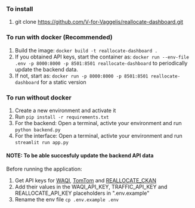### To install

1. git clone https://github.com/V-for-Vaggelis/reallocate-dashboard.git

### To run with docker (Recommended)

1. Build the image: `docker build -t reallocate-dashboard .`
2. If you obtained API keys, start the container as: `docker run --env-file .env -p 8000:8000 -p 8501:8501 reallocate-dashboard` to periodically update the backend data.
3. If not, start as: `docker run -p 8000:8000 -p 8501:8501 reallocate-dashboard` for a static version

### To run without docker

1. Create a new environment and activate it
2. Run `pip install -r requirements.txt`
3. For the backend: Open a terminal, activte your environment and run `python backend.py`
4. For the interface: Open a terminal, activte your environment and run `streamlit run app.py`

#### NOTE: To be able succesfuly update the backend API data

Before running the application:

1. Get API keys for [WAQI](https://aqicn.org/data-platform/token/), [TomTom](https://developer.tomtom.com/user/register?destination=/how-to-get-tomtom-api-key) and [REALLOCATE_CKAN](https://reallocate-ckan.iti.gr)
2. Add their values in the WAQI_API_KEY, TRAFFIC_API_KEY and REALLOCATE_API_KEY placeholders in ".env.example"
3. Rename the env file `cp .env.example .env`
